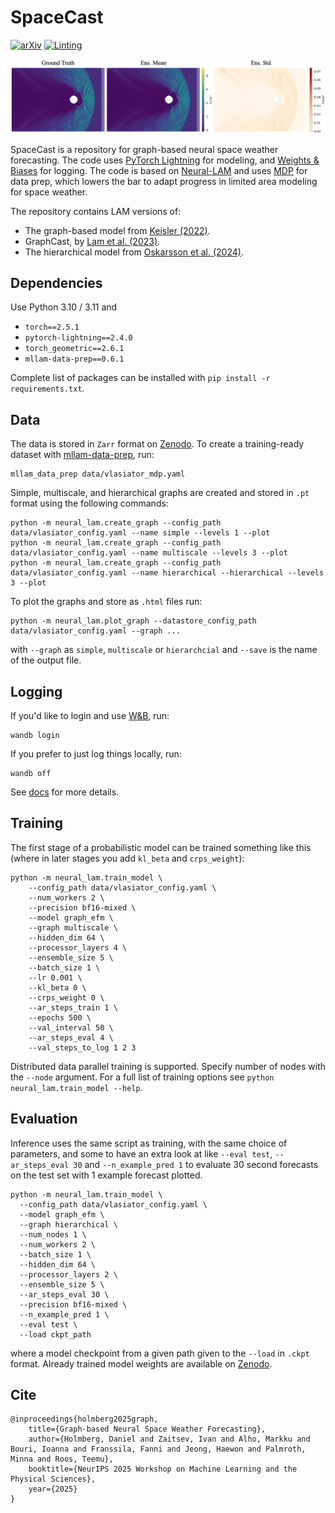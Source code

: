# SpaceCast

[![arXiv](https://img.shields.io/badge/arXiv-2509.19605-b31b1b.svg)](https://arxiv.org/abs/2509.19605) [![Linting](https://github.com/fmihpc/spacecast/actions/workflows/pre-commit.yml/badge.svg)](https://github.com/fmihpc/spacecast/actions/workflows/pre-commit.yml)

![](figures/example_forecast.png)

SpaceCast is a repository for graph-based neural space weather forecasting. The code uses [PyTorch Lightning](https://lightning.ai/pytorch-lightning/) for modeling, and [Weights & Biases](https://wandb.ai/) for logging. The code is based on [Neural-LAM](https://github.com/mllam/neural-lam) and uses [MDP](https://github.com/mllam/mllam-data-prep) for data prep, which lowers the bar to adapt progress in limited area modeling for space weather.

The repository contains LAM versions of:

* The graph-based model from [Keisler (2022)](https://arxiv.org/abs/2202.07575).
* GraphCast, by [Lam et al. (2023)](https://arxiv.org/abs/2212.12794).
* The hierarchical model from [Oskarsson et al. (2024)](https://arxiv.org/abs/2406.04759).

## Dependencies

Use Python 3.10 / 3.11 and

- `torch==2.5.1`
- `pytorch-lightning==2.4.0`
- `torch_geometric==2.6.1`
- `mllam-data-prep==0.6.1`

Complete list of packages can be installed with `pip install -r requirements.txt`.

## Data

The data is stored in `Zarr` format on [Zenodo](https://zenodo.org/records/16930055). To create a training-ready dataset with [mllam-data-prep](https://github.com/mllam/mllam-data-prep), run:
```
mllam_data_prep data/vlasiator_mdp.yaml
```

Simple, multiscale, and hierarchical graphs are created and stored in `.pt` format using the following commands:
```
python -m neural_lam.create_graph --config_path data/vlasiator_config.yaml --name simple --levels 1 --plot
python -m neural_lam.create_graph --config_path data/vlasiator_config.yaml --name multiscale --levels 3 --plot
python -m neural_lam.create_graph --config_path data/vlasiator_config.yaml --name hierarchical --hierarchical --levels 3 --plot
```

To plot the graphs and store as `.html` files run:
```
python -m neural_lam.plot_graph --datastore_config_path data/vlasiator_config.yaml --graph ...
```
with `--graph` as `simple`, `multiscale` or `hierarchcial` and `--save` is the name of the output file.

## Logging

If you'd like to login and use [W&B](https://wandb.ai/), run:
```
wandb login
```
If you prefer to just log things locally, run:
```
wandb off
```
See [docs](https://docs.wandb.ai/) for more details.

## Training

The first stage of a probabilistic model can be trained something like this (where in later stages you add `kl_beta` and `crps_weight`):

```
python -m neural_lam.train_model \
    --config_path data/vlasiator_config.yaml \
    --num_workers 2 \
    --precision bf16-mixed \
    --model graph_efm \
    --graph multiscale \
    --hidden_dim 64 \
    --processor_layers 4 \
    --ensemble_size 5 \
    --batch_size 1 \
    --lr 0.001 \
    --kl_beta 0 \
    --crps_weight 0 \
    --ar_steps_train 1 \
    --epochs 500 \
    --val_interval 50 \
    --ar_steps_eval 4 \
    --val_steps_to_log 1 2 3
```

Distributed data parallel training is supported. Specify number of nodes with the `--node` argument. For a full list of training options see `python neural_lam.train_model --help`.

## Evaluation

Inference uses the same script as training, with the same choice of parameters, and some to have an extra look at like `--eval test`, `--ar_steps_eval 30` and `--n_example_pred 1` to evaluate 30 second forecasts on the test set with 1 example forecast plotted.

```
python -m neural_lam.train_model \
  --config_path data/vlasiator_config.yaml \
  --model graph_efm \
  --graph hierarchical \
  --num_nodes 1 \
  --num_workers 2 \
  --batch_size 1 \
  --hidden_dim 64 \
  --processor_layers 2 \
  --ensemble_size 5 \
  --ar_steps_eval 30 \
  --precision bf16-mixed \
  --n_example_pred 1 \
  --eval test \
  --load ckpt_path
```
where a model checkpoint from a given path given to the `--load` in `.ckpt` format. Already trained model weights are available on [Zenodo](https://zenodo.org/records/16930055).

## Cite

```
@inproceedings{holmberg2025graph,
    title={Graph-based Neural Space Weather Forecasting},
    author={Holmberg, Daniel and Zaitsev, Ivan and Alho, Markku and Bouri, Ioanna and Franssila, Fanni and Jeong, Haewon and Palmroth, Minna and Roos, Teemu},
    booktitle={NeurIPS 2025 Workshop on Machine Learning and the Physical Sciences},
    year={2025}
}
```
